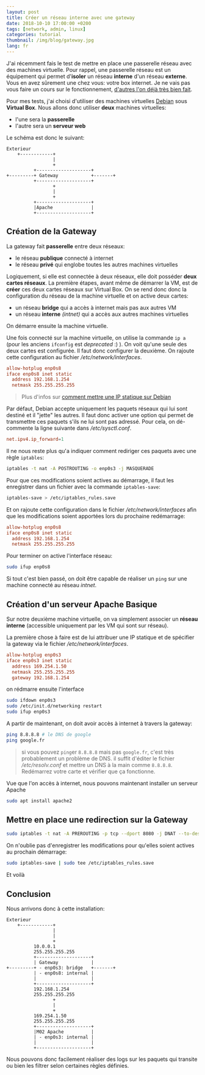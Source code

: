 ```yaml
---
layout: post
title: Créer un réseau interne avec une gateway
date: 2018-10-10 17:00:00 +0200
tags: [network, admin, linux]
categories: tutorial
thumbnail: /img/blog/gateway.jpg
lang: fr
---
```


J'ai récemment fais le test de mettre en place une passerelle réseau avec des machines virtuelle. Pour rappel, une passerelle réseau est un équipement qui permet d'**isoler** un réseau **interne** d'un réseau **externe**. Vous en avez sûrement une chez vous: votre box internet. Je ne vais pas vous faire un cours sur le fonctionnement, [d'autres l'on déjà très bien fait](https://openclassrooms.com/fr/courses/1561696-les-reseaux-de-zero/3199531-la-passerelle-les-bases-du-routage).

Pour mes tests, j'ai choisi d'utiliser des machines virtuelles [Debian](https://www.debian.org/) sous **Virtual Box**. Nous allons donc utiliser **deux** machines virtuelles:

- l'une sera la **passerelle**
- l'autre sera un **serveur web**

Le schéma est donc le suivant:

```
Exterieur
    +------------+
                 |
                 +
          +--------------------+
+---------+ Gateway            +-------+
          +--------------------+
                 +
                 |
                 +
          +--------------------+
          |Apache              |
          +--------------------+
```

## Création de la Gateway

La gateway fait **passerelle** entre deux réseaux:

- le réseau **publique** connecté à internet
- le réseau **privé** qui englobe toutes les autres machines virtuelles

Logiquement, si elle est connectée à deux réseaux, elle doit posséder **deux cartes réseaux**. La première étapes, avant même de démarrer la VM, est de **créer** ces deux cartes réseaux sur Virtual Box. On se rend donc donc la configuration du réseau de la machine virtuelle et on active deux cartes:

- un réseau **bridge** qui a accès à internet mais pas aux autres VM
- un réseau **interne** _(intnet)_ qui a accès aux autres machines virtuelles

On démarre ensuite la machine virtuelle.

Une fois connecté sur la machine virtuelle, on utilise la commande `ip a` (pour les anciens `ifconfig` est _deprecated_ :) ). On voit qu'une seule des deux cartes est configurée. Il faut donc configurer la deuxième. On rajoute cette configuration au fichier _/etc/network/interfaces_.

```conf
allow-hotplug enp0s8
iface enp0s8 inet static
  address 192.168.1.254
  netmask 255.255.255.255
```

> Plus d'infos sur [comment mettre une IP statique sur Debian](https://linuxconfig.org/how-to-setup-a-static-ip-address-on-debian-linux)

Par défaut, Debian accepte uniquement les paquets réseaux qui lui sont destiné et il "jette" les autres. Il faut donc activer une option qui permet de transmettre ces paquets s'ils ne lui sont pas adressé. Pour cela, on dé-commente la ligne suivante dans _/etc/sysctl.conf_.

```conf
net.ipv4.ip_forward=1
```

Il ne nous reste plus qu'a indiquer comment rediriger ces paquets avec une règle `iptables`:

```bash
iptables -t nat -A POSTROUTING -o enp0s3 -j MASQUERADE
```

Pour que ces modifications soient actives au démarrage, il faut les enregistrer dans un fichier avec la commande `iptables-save`:

```bash
iptables-save > /etc/iptables_rules.save
```

Et on rajoute cette configuration dans le fichier _/etc/network/interfaces_ afin que les modifications soient apportées lors du prochaine redémarrage:

```conf
allow-hotplug enp0s8
iface enp0s8 inet static
  address 192.168.1.254
  netmask 255.255.255.255
```

Pour terminer on active l'interface réseau:

```bash
sudo ifup enp0s8
```

Si tout c'est bien passé, on doit être capable de réaliser un `ping` sur une machine connecté au réseau _intnet_.

## Création d'un serveur Apache Basique

Sur notre deuxième machine virtuelle, on va simplement associer un **réseau interne** (accessible uniquement par les VM qui sont sur réseau).

La première chose à faire est de lui attribuer une IP statique et de spécifier la gateway via le fichier _/etc/network/interfaces_.

```conf
allow-hotplug enp0s3
iface enp0s3 inet static
  address 169.254.1.50
  netmask 255.255.255.255
  gateway 192.168.1.254
```

on rédmarre ensuite l'interface

```bash
sudo ifdown enp0s3
sudo /etc/init.d/networking restart
sudo ifup enp0s3
```

A partir de maintenant, on doit avoir accès à internet à travers la gateway:

```bash
ping 8.8.8.8 # le DNS de google
ping google.fr
```

> si vous pouvez `ping`er `8.8.8.8` mais pas `google.fr`, c'est très probablement un problème de DNS. il suffit d'éditer le fichier _/etc/resolv.conf_ et mettre un DNS à la main comme `8.8.8.8`. Redémarrez votre carte et vérifier que ça fonctionne.

Vue que l'on accès à internet, nous pouvons maintenant installer un serveur Apache

```bash
sudo apt install apache2
```

## Mettre en place une redirection sur la Gateway

```bash
sudo iptables -t nat -A PREROUTING -p tcp --dport 8080 -j DNAT --to-destination 169.254.1.50:80
```

On n'oublie pas d'enregistrer les modifications pour qu'elles soient actives au prochain démarrage:

```bash
sudo iptables-save | sudo tee /etc/iptables_rules.save
```

Et voilà

## Conclusion

Nous arrivons donc à cette installation:

```
Exterieur
    +------------+
                 |
                 |
                 +
          10.0.0.1
          255.255.255.255
          +--------------------+
          | Gateway            |
+---------+ - enp0s3: bridge   +-------+
          | - enp0s8: internal |
          |                    |
          +--------------------+
          192.168.1.254
          255.255.255.255
                 +
                 |
                 +
          169.254.1.50
          255.255.255.255
          +--------------------+
          |M02 Apache          |
          | - enp0s3: internal |
          |                    |
          +--------------------+
```

Nous pouvons donc facilement réaliser des logs sur les paquets qui transite ou bien les filtrer selon certaines règles définies.
